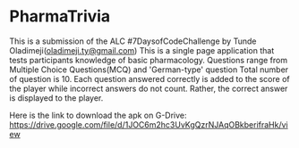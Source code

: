 # PharmaTrivia
This is a submission of the ALC #7DaysofCodeChallenge by Tunde Oladimeji(oladimeji.ty@gmail.com)
This is a single page application that tests participants knowledge of basic pharmacology.
Questions range from Multiple Choice Questions(MCQ) and 'German-type' question
Total number of question is 10.
Each question answered correctly is added to the score of the player while incorrect answers do not count.
Rather, the correct answer is displayed to the player.

Here is the link to download the apk on G-Drive:
https://drive.google.com/file/d/1JOC6m2hc3UvKgQzrNJAqOBkberifraHk/view
